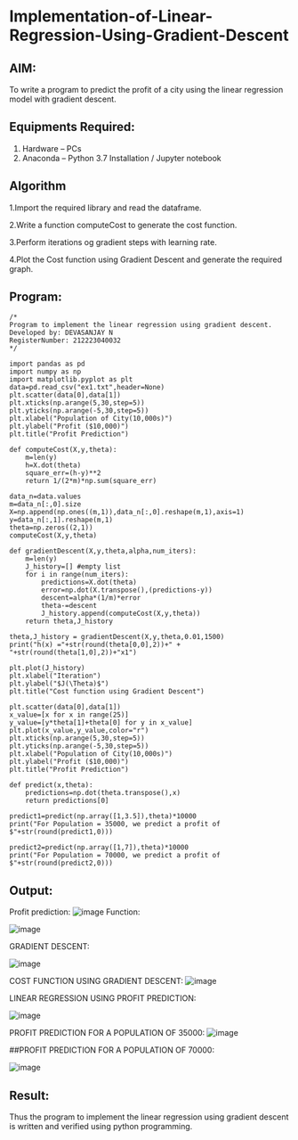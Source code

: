 # Implementation-of-Linear-Regression-Using-Gradient-Descent

## AIM:
To write a program to predict the profit of a city using the linear regression model with gradient descent.

## Equipments Required:
1. Hardware – PCs
2. Anaconda – Python 3.7 Installation / Jupyter notebook

## Algorithm
1.Import the required library and read the dataframe.

2.Write a function computeCost to generate the cost function.

3.Perform iterations og gradient steps with learning rate.

4.Plot the Cost function using Gradient Descent and generate the required graph. 

## Program:
```
/*
Program to implement the linear regression using gradient descent.
Developed by: DEVASANJAY N
RegisterNumber: 212223040032  
*/
```
```
import pandas as pd
import numpy as np
import matplotlib.pyplot as plt
data=pd.read_csv("ex1.txt",header=None)
plt.scatter(data[0],data[1])
plt.xticks(np.arange(5,30,step=5))
plt.yticks(np.arange(-5,30,step=5))
plt.xlabel("Population of City(10,000s)")
plt.ylabel("Profit ($10,000)")
plt.title("Profit Prediction")

def computeCost(X,y,theta):
    m=len(y) 
    h=X.dot(theta) 
    square_err=(h-y)**2
    return 1/(2*m)*np.sum(square_err) 

data_n=data.values
m=data_n[:,0].size
X=np.append(np.ones((m,1)),data_n[:,0].reshape(m,1),axis=1)
y=data_n[:,1].reshape(m,1)
theta=np.zeros((2,1))
computeCost(X,y,theta) 

def gradientDescent(X,y,theta,alpha,num_iters):
    m=len(y)
    J_history=[] #empty list
    for i in range(num_iters):
        predictions=X.dot(theta)
        error=np.dot(X.transpose(),(predictions-y))
        descent=alpha*(1/m)*error
        theta-=descent
        J_history.append(computeCost(X,y,theta))
    return theta,J_history

theta,J_history = gradientDescent(X,y,theta,0.01,1500)
print("h(x) ="+str(round(theta[0,0],2))+" + "+str(round(theta[1,0],2))+"x1")

plt.plot(J_history)
plt.xlabel("Iteration")
plt.ylabel("$J(\Theta)$")
plt.title("Cost function using Gradient Descent")

plt.scatter(data[0],data[1])
x_value=[x for x in range(25)]
y_value=[y*theta[1]+theta[0] for y in x_value]
plt.plot(x_value,y_value,color="r")
plt.xticks(np.arange(5,30,step=5))
plt.yticks(np.arange(-5,30,step=5))
plt.xlabel("Population of City(10,000s)")
plt.ylabel("Profit ($10,000)")
plt.title("Profit Prediction")

def predict(x,theta):
    predictions=np.dot(theta.transpose(),x)
    return predictions[0]

predict1=predict(np.array([1,3.5]),theta)*10000
print("For Population = 35000, we predict a profit of $"+str(round(predict1,0)))

predict2=predict(np.array([1,7]),theta)*10000
print("For Population = 70000, we predict a profit of $"+str(round(predict2,0)))
```



## Output:
Profit prediction:
![image](https://github.com/DEVASANJAY002/Implementation-of-Linear-Regression-Using-Gradient-Descent/assets/152069249/29a11d1c-3d4a-4918-8dc5-d734d564a93a)
Function:

![image](https://github.com/DEVASANJAY002/Implementation-of-Linear-Regression-Using-Gradient-Descent/assets/152069249/537dd6c0-8ccb-4c36-a07e-9b57bcdd1fc2)

GRADIENT DESCENT:

![image](https://github.com/DEVASANJAY002/Implementation-of-Linear-Regression-Using-Gradient-Descent/assets/152069249/45faf5c7-5e90-48f3-bf14-847a3a2387bc)

COST FUNCTION USING GRADIENT DESCENT:
![image](https://github.com/DEVASANJAY002/Implementation-of-Linear-Regression-Using-Gradient-Descent/assets/152069249/2b60c2dd-1ea1-4f6c-b59d-fc98e231bd9c)

LINEAR REGRESSION USING PROFIT PREDICTION:

![image](https://github.com/DEVASANJAY002/Implementation-of-Linear-Regression-Using-Gradient-Descent/assets/152069249/752572e7-b60c-41ce-b6bf-2cc6a0999c6e)

PROFIT PREDICTION FOR A POPULATION OF 35000:
![image](https://github.com/DEVASANJAY002/Implementation-of-Linear-Regression-Using-Gradient-Descent/assets/152069249/bd212423-7b17-4407-b65e-deb33c37a9ec)

##PROFIT PREDICTION FOR A POPULATION OF 70000:

![image](https://github.com/DEVASANJAY002/Implementation-of-Linear-Regression-Using-Gradient-Descent/assets/152069249/dbf6aaa0-76cb-4259-adcb-51887988bbae)


## Result:
Thus the program to implement the linear regression using gradient descent is written and verified using python programming.
